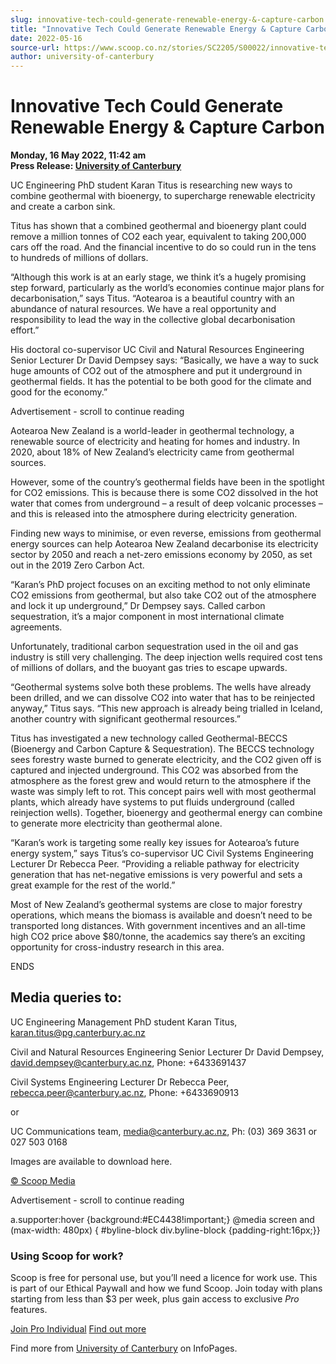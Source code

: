```yaml
---
slug: innovative-tech-could-generate-renewable-energy-&-capture-carbon
title: "Innovative Tech Could Generate Renewable Energy & Capture Carbon"
date: 2022-05-16
source-url: https://www.scoop.co.nz/stories/SC2205/S00022/innovative-tech-could-generate-renewable-energy-capture-carbon.htm
author: university-of-canterbury
---
```

Innovative Tech Could Generate Renewable Energy & Capture Carbon
================================================================

**Monday, 16 May 2022, 11:42 am**  
**Press Release: [University of Canterbury](https://info.scoop.co.nz/University_of_Canterbury)**

UC Engineering PhD student Karan Titus is researching new ways to combine geothermal with bioenergy, to supercharge renewable electricity and create a carbon sink.

Titus has shown that a combined geothermal and bioenergy plant could remove a million tonnes of CO2 each year, equivalent to taking 200,000 cars off the road. And the financial incentive to do so could run in the tens to hundreds of millions of dollars.

“Although this work is at an early stage, we think it’s a hugely promising step forward, particularly as the world’s economies continue major plans for decarbonisation,” says Titus. “Aotearoa is a beautiful country with an abundance of natural resources. We have a real opportunity and responsibility to lead the way in the collective global decarbonisation effort.”

His doctoral co-supervisor UC Civil and Natural Resources Engineering Senior Lecturer Dr David Dempsey says: “Basically, we have a way to suck huge amounts of CO2 out of the atmosphere and put it underground in geothermal fields. It has the potential to be both good for the climate and good for the economy.”

Advertisement - scroll to continue reading





Aotearoa New Zealand is a world-leader in geothermal technology, a renewable source of electricity and heating for homes and industry. In 2020, about 18% of New Zealand’s electricity came from geothermal sources.

However, some of the country’s geothermal fields have been in the spotlight for CO2 emissions. This is because there is some CO2 dissolved in the hot water that comes from underground – a result of deep volcanic processes – and this is released into the atmosphere during electricity generation.

Finding new ways to minimise, or even reverse, emissions from geothermal energy sources can help Aotearoa New Zealand decarbonise its electricity sector by 2050 and reach a net-zero emissions economy by 2050, as set out in the 2019 Zero Carbon Act.

“Karan’s PhD project focuses on an exciting method to not only eliminate CO2 emissions from geothermal, but also take CO2 out of the atmosphere and lock it up underground,” Dr Dempsey says. Called carbon sequestration, it’s a major component in most international climate agreements.

Unfortunately, traditional carbon sequestration used in the oil and gas industry is still very challenging. The deep injection wells required cost tens of millions of dollars, and the buoyant gas tries to escape upwards.

“Geothermal systems solve both these problems. The wells have already been drilled, and we can dissolve CO2 into water that has to be reinjected anyway,” Titus says. “This new approach is already being trialled in Iceland, another country with significant geothermal resources.”

Titus has investigated a new technology called Geothermal-BECCS (Bioenergy and Carbon Capture & Sequestration). The BECCS technology sees forestry waste burned to generate electricity, and the CO2 given off is captured and injected underground. This CO2 was absorbed from the atmosphere as the forest grew and would return to the atmosphere if the waste was simply left to rot. This concept pairs well with most geothermal plants, which already have systems to put fluids underground (called reinjection wells). Together, bioenergy and geothermal energy can combine to generate more electricity than geothermal alone.

“Karan’s work is targeting some really key issues for Aotearoa’s future energy system,” says Titus’s co-supervisor UC Civil Systems Engineering Lecturer Dr Rebecca Peer. “Providing a reliable pathway for electricity generation that has net-negative emissions is very powerful and sets a great example for the rest of the world.”

Most of New Zealand’s geothermal systems are close to major forestry operations, which means the biomass is available and doesn’t need to be transported long distances. With government incentives and an all-time high CO2 price above $80/tonne, the academics say there’s an exciting opportunity for cross-industry research in this area.

ENDS

Media queries to:
-----------------

UC Engineering Management PhD student Karan Titus, karan.titus@pg.canterbury.ac.nz

Civil and Natural Resources Engineering Senior Lecturer Dr David Dempsey, david.dempsey@canterbury.ac.nz, Phone: +6433691437

Civil Systems Engineering Lecturer Dr Rebecca Peer, rebecca.peer@canterbury.ac.nz, Phone: +6433690913

or

UC Communications team, media@canterbury.ac.nz, Ph: (03) 369 3631 or 027 503 0168

Images are available to download here.

[© Scoop Media](http://www.scoop.co.nz/about/terms.html)  

Advertisement - scroll to continue reading



a.supporter:hover {background:#EC4438!important;} @media screen and (max-width: 480px) { #byline-block div.byline-block {padding-right:16px;}}

### Using Scoop for work?

Scoop is free for personal use, but you’ll need a licence for work use. This is part of our Ethical Paywall and how we fund Scoop. Join today with plans starting from less than $3 per week, plus gain access to exclusive _Pro_ features.  
  
[Join Pro Individual](https://pro.scoop.co.nz/Individual/?from=ProIn24) [Find out more](https://pro.scoop.co.nz/using-scoop-for-work/?from=ProIn24)

Find more from [University of Canterbury](https://info.scoop.co.nz/University_of_Canterbury) on InfoPages.